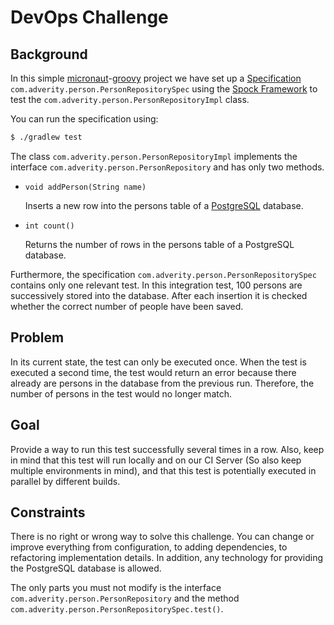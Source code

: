 # DevOps Challenge

## Background

In this simple [micronaut](https://micronaut.io/)-[groovy](http://groovy-lang.org/) project we have set up a
[Specification](http://spockframework.org/spock/docs/1.0/spock_primer.html#_specification)
`com.adverity.person.PersonRepositorySpec` using
the [Spock Framework](http://spockframework.org/) to test the
`com.adverity.person.PersonRepositoryImpl` class.

You can run the specification using:

```bash
$ ./gradlew test
```

The class `com.adverity.person.PersonRepositoryImpl` implements the 
interface `com.adverity.person.PersonRepository` and has only two methods.

- `void addPerson(String name)`

  Inserts a new row into the persons table of a [PostgreSQL](https://www.postgresql.org/) database.

- `int count()`
  
  Returns the number of rows in the persons table of a PostgreSQL database.


Furthermore, the specification `com.adverity.person.PersonRepositorySpec` 
contains only one relevant test. In this integration test, 100 persons are
successively stored into the database. 
After each insertion it is checked whether the correct
number of people have been saved.

## Problem

In its current state, the test can only be executed once.
When the test is executed a second time, 
the test would return an error because there already are persons in the database from
the previous run.
Therefore, the number of persons in the test would no longer match.

## Goal

Provide a way to run this test successfully several times in a row. Also,
keep in mind that this test will run locally and on our CI Server (So also keep multiple environments in mind),
and that this test is potentially executed in parallel by different builds.

## Constraints

There is no right or wrong way to solve this challenge.
You can change or improve everything from configuration, to adding dependencies,
to refactoring implementation details. In addition, any technology for providing
the PostgreSQL database is allowed.

The only parts you must not modify is the interface `com.adverity.person.PersonRepository` and 
the method `com.adverity.person.PersonRepositorySpec.test()`.

